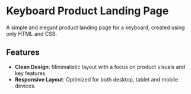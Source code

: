 # Keyboard Product Landing Page

A simple and elegant product landing page for a keyboard, created using only HTML and CSS.

## Features

- **Clean Design**: Minimalistic layout with a focus on product visuals and key features.
- **Responsive Layout**: Optimized for both desktop, tablet and mobile devices.


